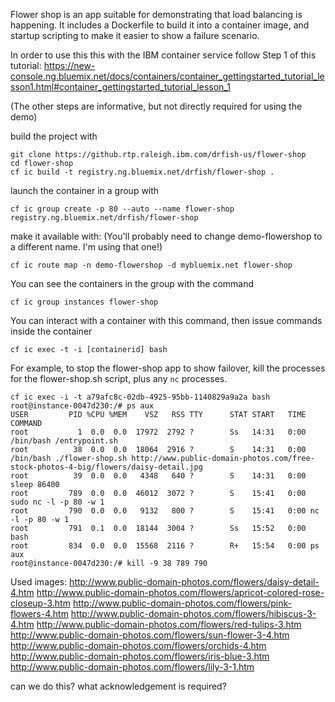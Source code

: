 Flower shop is an app suitable for demonstrating that load balancing is happening. It includes a Dockerfile to build it into a container image, and startup scripting to make it easier to show a failure scenario.

In order to use this this with the IBM container service follow Step 1 of this
tutorial:
https://new-console.ng.bluemix.net/docs/containers/container_gettingstarted_tutorial_lesson1.html#container_gettingstarted_tutorial_lesson_1

(The other steps are informative, but not directly required for using the demo)

build the project with 

    git clone https://github.rtp.raleigh.ibm.com/drfish-us/flower-shop
    cd flower-shop
    cf ic build -t registry.ng.bluemix.net/drfish/flower-shop .

launch the container in a group with

    cf ic group create -p 80 --auto --name flower-shop registry.ng.bluemix.net/drfish/flower-shop

make it available with: (You'll probably need to change demo-flowershop to a different name.
I'm using that one!)

    cf ic route map -n demo-flowershop -d mybluemix.net flower-shop

You can see the containers in the group with the command

    cf ic group instances flower-shop

You can interact with a container with this command, then issue commands inside the container

    cf ic exec -t -i [containerid] bash

For example, to stop the flower-shop app to show failover, kill the processes for the flower-shop.sh
script, plus any `nc` processes.

    cf ic exec -i -t a79afc8c-02db-4925-95bb-1140829a9a2a bash
    root@instance-0047d230:/# ps aux                                                                                                                                                                                                                                               
    USER         PID %CPU %MEM    VSZ   RSS TTY      STAT START   TIME COMMAND
    root           1  0.0  0.0  17972  2792 ?        Ss   14:31   0:00 /bin/bash /entrypoint.sh
    root          38  0.0  0.0  18064  2916 ?        S    14:31   0:00 /bin/bash ./flower-shop.sh http://www.public-domain-photos.com/free-stock-photos-4-big/flowers/daisy-detail.jpg
    root          39  0.0  0.0   4348   640 ?        S    14:31   0:00 sleep 86400
    root         789  0.0  0.0  46012  3072 ?        S    15:41   0:00 sudo nc -l -p 80 -w 1
    root         790  0.0  0.0   9132   800 ?        S    15:41   0:00 nc -l -p 80 -w 1
    root         791  0.1  0.0  18144  3004 ?        Ss   15:52   0:00 bash
    root         834  0.0  0.0  15568  2116 ?        R+   15:54   0:00 ps aux
    root@instance-0047d230:/# kill -9 38 789 790
 
Used images:
http://www.public-domain-photos.com/flowers/daisy-detail-4.htm
http://www.public-domain-photos.com/flowers/apricot-colored-rose-closeup-3.htm
http://www.public-domain-photos.com/flowers/pink-flowers-4.htm
http://www.public-domain-photos.com/flowers/hibiscus-3-4.htm
http://www.public-domain-photos.com/flowers/red-tulips-3.htm
http://www.public-domain-photos.com/flowers/sun-flower-3-4.htm
http://www.public-domain-photos.com/flowers/orchids-4.htm
http://www.public-domain-photos.com/flowers/iris-blue-3.htm
http://www.public-domain-photos.com/flowers/lily-3-1.htm

can we do this? what acknowledgement is required?
